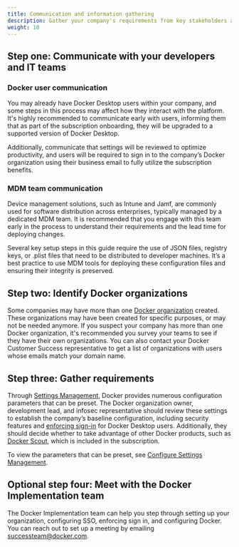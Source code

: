 ```yaml
---
title: Communication and information gathering
description: Gather your company's requirements from key stakeholders and communicate to your developers.
weight: 10
---
```


## Step one: Communicate with your developers and IT teams

### Docker user communication

You may already have Docker Desktop users within your company, and some steps in this process may affect how they interact with the platform. It's highly recommended to communicate early with users, informing them that as part of the subscription onboarding, they will be upgraded to a supported version of Docker Desktop. 

Additionally, communicate that settings will be reviewed to optimize productivity, and users will be required to sign in to the company’s Docker organization using their business email to fully utilize the subscription benefits.

### MDM team communication

Device management solutions, such as Intune and Jamf, are commonly used for software distribution across enterprises, typically managed by a dedicated MDM team. It is recommended that you engage with this team early in the process to understand their requirements and the lead time for deploying changes.

Several key setup steps in this guide require the use of JSON files, registry keys, or .plist files that need to be distributed to developer machines. It’s a best practice to use MDM tools for deploying these configuration files and ensuring their integrity is preserved.

## Step two: Identify Docker organizations

Some companies may have more than one [Docker organization](/manuals/admin/organization/_index.md) created. These organizations may have been created for specific purposes, or may not be needed anymore. If you suspect your company has more than one Docker organization, it's recommended you survey your teams to see if they have their own organizations. You can also contact your Docker Customer Success representative to get a list of organizations with users whose emails match your domain name.

## Step three: Gather requirements

Through [Settings Management](/manuals/security/for-admins/hardened-desktop/settings-management/_index.md), Docker provides numerous configuration parameters that can be preset. The Docker organization owner, development lead, and infosec representative should review these settings to establish the company’s baseline configuration, including security features and [enforcing sign-in](/manuals/security/for-admins/enforce-sign-in/_index.md) for Docker Desktop users. Additionally, they should decide whether to take advantage of other Docker products, such as [Docker Scout](/manuals/scout/_index.md), which is included in the subscription.

To view the parameters that can be preset, see [Configure Settings Management](/manuals/security/for-admins/hardened-desktop/settings-management/configure-json-file.md#step-two-configure-the-settings-you-want-to-lock-in).

## Optional step four: Meet with the Docker Implementation team

The Docker Implementation team can help you step through setting up your organization, configuring SSO, enforcing sign in, and configuring Docker. You can reach out to set up a meeting by emailing successteam@docker.com.
